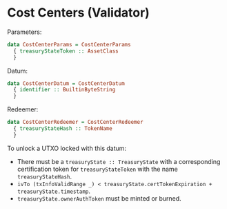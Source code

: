 # Cost Centers (Validator)

Parameters:
```haskell
data CostCenterParams = CostCenterParams
  { treasuryStateToken :: AssetClass
  }
```

Datum:
```haskell
data CostCenterDatum = CostCenterDatum
  { identifier :: BuiltinByteString
  }
```

Redeemer:
```haskell
data CostCenterRedeemer = CostCenterRedeemer
  { treasuryStateHash :: TokenName
  }
```

To unlock a UTXO locked with this datum:

- There must be a `treasuryState :: TreasuryState` with a corresponding certification
  token for `treasuryStateToken` with the name `treasuryStateHash`.
- `ivTo (txInfoValidRange _) < treasuryState.certTokenExpiration + treasuryState.timestamp`.
- `treasuryState.ownerAuthToken` must be minted or burned.
